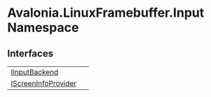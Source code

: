 # Avalonia.LinuxFramebuffer.Input Namespace






## Interfaces
<table>
<tr>
<td><a href="T_Avalonia_LinuxFramebuffer_Input_IInputBackend">IInputBackend</a></td>
<td> </td>
</tr>
<tr>
<td><a href="T_Avalonia_LinuxFramebuffer_Input_IScreenInfoProvider">IScreenInfoProvider</a></td>
<td> </td>
</tr>
</table>
